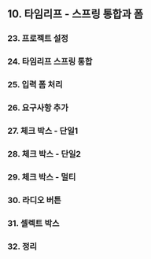 ## 10. 타임리프 - 스프링 통합과 폼

### 23. 프로젝트 설정

### 24. 타임리프 스프링 통합

### 25. 입력 폼 처리

### 26. 요구사항 추가

### 27. 체크 박스 - 단일1

### 28. 체크 박스 - 단일2

### 29. 체크 박스 - 멀티

### 30. 라디오 버튼

### 31. 셀렉트 박스

### 32. 정리
